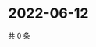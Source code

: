 # 2022-06-12

共 0 条

<!-- BEGIN WEIBO -->
<!-- 最后更新时间 Sun Jun 12 2022 15:14:01 GMT+0800 (China Standard Time) -->

<!-- END WEIBO -->
